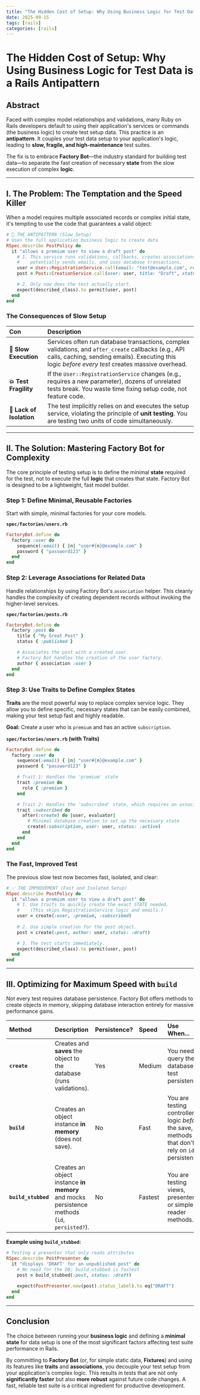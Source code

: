 ```yaml
---
title: "The Hidden Cost of Setup: Why Using Business Logic for Test Data is a Rails Antipattern"
date: 2025-09-15
tags: [rails]
categories: [rails]
---
```


# The Hidden Cost of Setup: Why Using Business Logic for Test Data is a Rails Antipattern

## Abstract

Faced with complex model relationships and validations, many Ruby on Rails developers default to using their application's services or commands (the business logic) to create test setup data. This practice is an **antipattern**. It couples your test data setup to your application's logic, leading to **slow, fragile, and high-maintenance** test suites.

The fix is to embrace **Factory Bot**—the industry standard for building test data—to separate the fast creation of necessary **state** from the slow execution of complex **logic**.

-----

## I. The Problem: The Temptation and the Speed Killer

When a model requires multiple associated records or complex initial state, it's tempting to use the code that guarantees a valid object:

```ruby
# 🚩 THE ANTIPATTERN (Slow Setup)
# Uses the full application business logic to create data
RSpec.describe PostPolicy do
  it "allows a premium user to view a draft post" do
    # 1. This service runs validations, callbacks, creates associations, 
    #    potentially sends emails, and uses database transactions.
    user = User::RegistrationService.call(email: "test@example.com", role: :premium)
    post = Post::CreationService.call(user: user, title: "Draft", status: :draft)

    # 2. Only now does the test actually start.
    expect(described_class).to permit(user, post)
  end
end
```

### The Consequences of Slow Setup

| Con | Description |
| :--- | :--- |
| **🐢 Slow Execution** | Services often run database transactions, complex validations, and `after_create` callbacks (e.g., API calls, caching, sending emails). Executing this logic *before every test* creates massive overhead. |
| **💥 Test Fragility** | If the `User::RegistrationService` changes (e.g., requires a new parameter), dozens of unrelated tests break. You waste time fixing setup code, not feature code. |
| **🚫 Lack of Isolation** | The test implicitly relies on and executes the setup service, violating the principle of **unit testing**. You are testing two units of code simultaneously. |

-----

## II. The Solution: Mastering Factory Bot for Complexity

The core principle of testing setup is to define the minimal **state** required for the test, not to execute the full **logic** that creates that state. Factory Bot is designed to be a lightweight, fast model builder.

### Step 1: Define Minimal, Reusable Factories

Start with simple, minimal factories for your core models.

**`spec/factories/users.rb`**

```ruby
FactoryBot.define do
  factory :user do
    sequence(:email) { |n| "user#{n}@example.com" }
    password { "password123" }
  end
end
```

### Step 2: Leverage Associations for Related Data

Handle relationships by using Factory Bot's `association` helper. This cleanly handles the complexity of creating dependent records without invoking the higher-level services.

**`spec/factories/posts.rb`**

```ruby
FactoryBot.define do
  factory :post do
    title { "My Great Post" }
    status { :published }

    # Associates the post with a created user.
    # Factory Bot handles the creation of the user factory.
    author { association :user } 
  end
end
```

### Step 3: Use Traits to Define Complex States

**Traits** are the most powerful way to replace complex service logic. They allow you to define specific, necessary states that can be easily combined, making your test setup fast and highly readable.

**Goal:** Create a user who is `premium` and has an active `subscription`.

**`spec/factories/users.rb` (with Traits)**

```ruby
FactoryBot.define do
  factory :user do
    sequence(:email) { |n| "user#{n}@example.com" }
    password { "password123" }

    # Trait 1: Handles the 'premium' state
    trait :premium do
      role { :premium }
    end

    # Trait 2: Handles the 'subscribed' state, which requires an associated record.
    trait :subscribed do
      after(:create) do |user, evaluator|
        # Minimal database creation to set up the necessary state
        create(:subscription, user: user, status: :active) 
      end
    end
  end
end
```

### The Fast, Improved Test

The previous slow test now becomes fast, isolated, and clear:

```ruby
# ✅ THE IMPROVEMENT (Fast and Isolated Setup)
RSpec.describe PostPolicy do
  it "allows a premium user to view a draft post" do
    # 1. Use traits to quickly create the exact STATE needed.
    #    (This skips RegistrationService logic and emails.)
    user = create(:user, :premium, :subscribed) 
    
    # 2. Use simple creation for the post object.
    post = create(:post, author: user, status: :draft)

    # 3. The test starts immediately.
    expect(described_class).to permit(user, post)
  end
end
```

-----

## III. Optimizing for Maximum Speed with `build`

Not every test requires database persistence. Factory Bot offers methods to create objects in memory, skipping database interaction entirely for massive performance gains.

| Method | Description | Persistence? | Speed | Use When... |
| :--- | :--- | :--- | :--- | :--- |
| **`create`** | Creates and **saves** the object to the database (runs validations). | Yes | Medium | You need to query the database or test persistence. |
| **`build`** | Creates an object instance **in memory** (does not save). | No | Fast | You are testing controller logic *before* the save, or methods that don't rely on `id` or persistence. |
| **`build_stubbed`** | Creates an object instance **in memory** and mocks persistence methods (`id`, `persisted?`). | No | Fastest | You are testing views, presenters, or simple reader methods. |

**Example using `build_stubbed`:**

```ruby
# Testing a presenter that only reads attributes
RSpec.describe PostPresenter do
  it "displays 'DRAFT' for an unpublished post" do
    # No need for the DB; build_stubbed is fastest
    post = build_stubbed(:post, status: :draft)
    
    expect(PostPresenter.new(post).status_label).to eq("DRAFT")
  end
end
```

-----

## Conclusion

The choice between running your **business logic** and defining a **minimal state** for data setup is one of the most significant factors affecting test suite performance in Rails.

By committing to **Factory Bot** (or, for simple static data, **Fixtures**) and using its features like **traits** and **associations**, you decouple your test setup from your application's complex logic. This results in tests that are not only **significantly faster** but also **more robust** against future code changes. A fast, reliable test suite is a critical ingredient for productive development.
